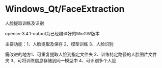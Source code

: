 # Windows_Qt/FaceExtraction

人脸提取训练及识别

opencv-3.4.1-output为已经编译好的MinGW版本

主要功能：1、人脸提取及保存
          2、模型训练
          3、人脸识别 

需改进的地方1、可重复提取人脸到指定文件夹
            2、训练特定路径的人脸图片文件夹
            3、可将训练信息存储到同一模型中
            4、可识别多个人脸
